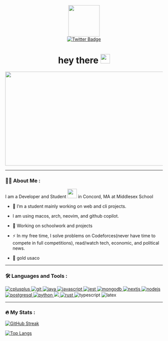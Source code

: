 <div id="header" align="center">
  <img src="https://media.giphy.com/media/M9gbBd9nbDrOTu1Mqx/giphy.gif" width="100"/>
  <div id="badges">
    <a href="https://twitter.com/BenjaminMFeuer">
      <img src="https://img.shields.io/badge/Twitter-blue?style=for-the-badge&logo=twitter&logoColor=white" alt="Twitter Badge"/>
    </a>
  </div>
  <img src="https://komarev.com/ghpvc/?username=B3N101&style=flat-square&color=red" alt=""/>
  <h1>
    hey there
    <img src="https://media.giphy.com/media/hvRJCLFzcasrR4ia7z/giphy.gif" width="30px"/>
  </h1>
</div>
<div align="center">
  <img src="https://media.giphy.com/media/dWesBcTLavkZuG35MI/giphy.gif" width="600" height="300"/>
</div>

---

### :man_technologist: About Me :
I am a Developer and Student <img src="https://media.giphy.com/media/WUlplcMpOCEmTGBtBW/giphy.gif" width="30"> in Concord, MA at Middlesex School
- :telescope: I’m a student mainly working on web and cli projects.

- I am using macos, arch, neovim, and github copilot.

- :seedling: Working on schoolwork and projects

- :zap: In my free time, I solve problems on Codeforces(never have time to compete in full competitions), read/watch tech, economic, and political news.

- 🥇 gold usaco
---

### :hammer_and_wrench: Languages and Tools :
<div algn="left">
<a href="https://www.w3schools.com/cpp/" target="_blank" rel="noreferrer"> 
  <img src="https://img.shields.io/badge/c++-%2300599C.svg?style=for-the-badge&logo=c%2B%2B&logoColor=white" alt="cplusplus"/> </a> 
  <a href="https://git-scm.com/" target="_blank" rel="noreferrer"> 
    <img src="https://img.shields.io/badge/git-%23F05033.svg?style=for-the-badge&logo=git&logoColor=white" alt="git"/> 
  </a> 
  <a href="https://www.java.com" target="_blank" rel="noreferrer"> 
    <img src="https://img.shields.io/badge/java-%23ED8B00.svg?style=for-the-badge&logo=java&logoColor=white" alt="java"/> 
  </a> 
  <a href="https://developer.mozilla.org/en-US/docs/Web/JavaScript" target="_blank" rel="noreferrer"> 
    <img src="https://img.shields.io/badge/javascript-%23323330.svg?style=for-the-badge&logo=javascript&logoColor=%23F7DF1E" alt="javascript"/>
  </a>
  <a href="https://jestjs.io" target="_blank" rel="noreferrer"> 
    <img src="https://img.shields.io/badge/-jest-%23C21325?style=for-the-badge&logo=jest&logoColor=white" alt="jest"/>
  </a> 
  <a href="https://www.mongodb.com/" target="_blank" rel="noreferrer"> 
    <img src="https://img.shields.io/badge/MongoDB-%234ea94b.svg?style=for-the-badge&logo=mongodb&logoColor=white" alt="mongodb"/> 
  </a> 
  <a href="https://nextjs.org/" target="_blank" rel="noreferrer">
  <img src="https://img.shields.io/badge/Next-black?style=for-the-badge&logo=next.js&logoColor=white" alt="nextjs"/>
  </a> 
  <a href="https://nodejs.org" target="_blank" rel="noreferrer"> 
    <img src="https://img.shields.io/badge/node.js-6DA55F?style=for-the-badge&logo=node.js&logoColor=white" alt="nodejs"/> 
  </a> 
  <a href="https://www.postgresql.org" target="_blank" rel="noreferrer"> <img src="https://img.shields.io/badge/postgres-%23316192.svg?style=for-the-badge&logo=postgresql&logoColor=white" alt="postgresql"/> 
  </a> 
  <a href="https://www.python.org" target="_blank" rel="noreferrer"> 
    <img src="https://img.shields.io/badge/python-3670A0?style=for-the-badge&logo=python&logoColor=ffdd54" alt="python"/> 
  </a> 
  <a href="https://reactjs.org/" target="_blank" rel="noreferrer"> 
    <img src="https://img.shields.io/badge/react-%2320232a.svg?style=for-the-badge&logo=react&logoColor=%2361DAFB alt="react"/> </a> 
  <a href="https://www.rust-lang.org" target="_blank" rel="noreferrer"> 
    <img src="https://img.shields.io/badge/rust-%23000000.svg?style=for-the-badge&logo=rust&logoColor=white" alt="rust"/> 
  </a> <a href"https://www.typescriptlang.org/" target="_black" rel="noreferrer"> <img src="https://img.shields.io/badge/typescript-%23007ACC.svg?style=for-the-badge&logo=typescript&logoColor=white" alt="typescript" />
  </a>
  <img src="https://img.shields.io/badge/latex-%23008080.svg?style=for-the-badge&logo=latex&logoColor=white" alt="latex"/>
                                                                               
                                                        
                                                                                                                                                                                               
</div>
                 

---

### :fire: My Stats :
[![GitHub Streak](http://github-readme-streak-stats.herokuapp.com?user=B3N101&theme=dark&background=000000)](https://git.io/streak-stats)

[![Top Langs](https://github-readme-stats.vercel.app/api/top-langs/?username=B3N101&layout=compact&theme=vision-friendly-dark)](https://github.com/anuraghazra/github-readme-stats)
